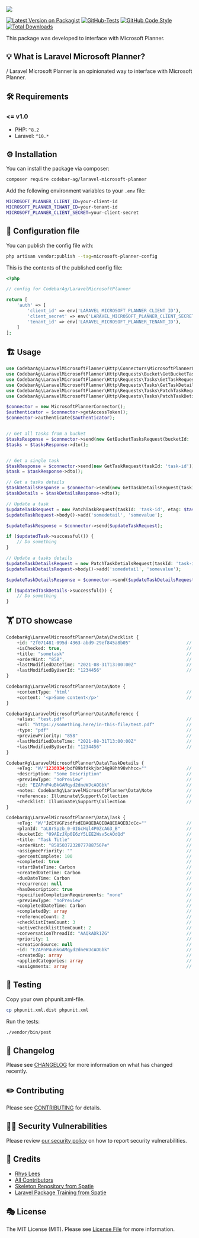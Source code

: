 <img src="https://banners.beyondco.de/Laravel%20Microsoft%20Planner.png?theme=light&packageManager=composer+require&packageName=codebar-ag%2Flaravel-microsoft-planner&pattern=circuitBoard&style=style_1&description=An+opinionated+way+to+interface+with+Microsoft+Planner&md=1&showWatermark=0&fontSize=175px&images=document-report">

[![Latest Version on Packagist](https://img.shields.io/packagist/v/codebar-ag/laravel-microsoft-planner.svg?style=flat-square)](https://packagist.org/packages/codebar-ag/laravel-microsoft-planner)
[![GitHub-Tests](https://github.com/codebar-ag/laravel-microsoft-planner/actions/workflows/run-tests.yml/badge.svg?branch=main)](https://github.com/codebar-ag/laravel-microsoft-planner/actions/workflows/run-tests.yml)
[![GitHub Code Style](https://github.com/codebar-ag/laravel-microsoft-planner/actions/workflows/fix-php-code-style-issues.yml/badge.svg?branch=main)](https://github.com/codebar-ag/laravel-microsoft-planner/actions/workflows/fix-php-code-style-issues.yml)
[![Total Downloads](https://img.shields.io/packagist/dt/codebar-ag/laravel-microsoft-planner.svg?style=flat-square)](https://packagist.org/packages/codebar-ag/laravel-microsoft-planner)

This package was developed to interface with Microsoft Planner.

## 💡 What is Laravel Microsoft Planner?
/
Laravel Microsoft Planner is an opinionated way to interface with Microsoft Planner.


## 🛠 Requirements

### <= v1.0

- PHP: `^8.2`
- Laravel: `^10.*`

## ⚙️ Installation

You can install the package via composer:

```bash
composer require codebar-ag/laravel-microsoft-planner
```

Add the following environment variables to your `.env` file:

```bash
MICROSOFT_PLANNER_CLIENT_ID=your-client-id
MICROSOFT_PLANNER_TENANT_ID=your-tenant-id
MICROSOFT_PLANNER_CLIENT_SECRET=your-client-secret
```


## 🔧 Configuration file

You can publish the config file with:

```bash
php artisan vendor:publish --tag=microsoft-planner-config
```

This is the contents of the published config file:

```php
<?php

// config for CodebarAg/LaravelMicrosoftPlanner

return [
    'auth' => [
        'client_id' => env('LARAVEL_MICROSOFT_PLANNER_CLIENT_ID'),
        'client_secret' => env('LARAVEL_MICROSOFT_PLANNER_CLIENT_SECRET'),
        'tenant_id' => env('LARAVEL_MICROSOFT_PLANNER_TENANT_ID'),
    ]
];
```

## 🏗 Usage

```php
use CodebarAg\LaravelMicrosoftPlanner\Http\Connectors\MicrosoftPlannerConnector;
use CodebarAg\LaravelMicrosoftPlanner\Http\Requests\Bucket\GetBucketTasksRequest;
use CodebarAg\LaravelMicrosoftPlanner\Http\Requests\Tasks\GetTaskRequest;
use CodebarAg\LaravelMicrosoftPlanner\Http\Requests\Tasks\GetTaskDetailsRequest;
use CodebarAg\LaravelMicrosoftPlanner\Http\Requests\Tasks\PatchTaskRequest;
use CodebarAg\LaravelMicrosoftPlanner\Http\Requests\Tasks\PatchTaskDetialsRequest;

$connector = new MicrosoftPlannerConnector();
$authenticator = $connector->getAccessToken();
$connector->authenticate($authenticator);


// Get all tasks from a bucket
$tasksResponse = $connector->send(new GetBucketTasksRequest(bucketId: 'bucket-id'));
$tasks = $tasksResponse->dto();


// Get a single task
$taskResponse = $connector->send(new GetTaskRequest(taskId: 'task-id'));
$task = $taskResponse->dto();

// Get a tasks details
$taskDetailsResponse = $connector->send(new GetTaskDetailsRequest(taskId: 'task-id'));
$taskDetails = $taskDetailsResponse->dto();

// Update a task
$updateTaskRequest = new PatchTaskRequest(taskId: 'task-id', etag: $task->eTag);
$updateTaskRequest->body()->add('somedetail', 'somevalue');

$updateTaskResponse = $connector->send($updateTaskRequest);

if ($updatedTask->successful()) {
    // Do something
}

// Update a tasks details
$updateTaskDetailsRequest = new PatchTaskDetialsRequest(taskId: 'task-id', etag: $taskDetails->eTag);
$updateTaskDetailsRequest->body()->add('somedetail', 'somevalue');

$updateTaskDetailsResponse = $connector->send($updateTaskDetailsRequest);

if ($updatedTaskDetails->successful()) {
    // Do something
}
```

## 🏋️ DTO showcase

```php
CodebarAg\LaravelMicrosoftPlanner\Data\Checklist {
    +id: "2f071481-095d-4363-abd9-29ef845a8b05"                     // string
    +isChecked: true,                                               // bool
    +title: "sometask"                                              // string
    +orderHint: "858",                                              // string
    +lastModifiedDateTime: "2021-08-31T13:00:00Z"                   // string
    +lastModifiedByUserId: "1234456"                                // string|null
}

CodebarAg\LaravelMicrosoftPlanner\Data\Note {
    +contentType: 'html'                                            // string
    +content: '<p>Some content</p>'                                 // string
}

CodebarAg\LaravelMicrosoftPlanner\Data\Reference {
    +alias: "test.pdf"                                              // string
    +url: "https://something.here/in-this-file/test.pdf"            // string
    +type: "pdf"                                                    // string
    +previewPriority: "858"                                         // string
    +lastModifiedDateTime: "2021-08-31T13:00:00Z"                   // string
    +lastModifiedByUserId: "1234456"                                // string
}

CodebarAg\LaravelMicrosoftPlanner\Data\TaskDetails {
    +eTag: "W/"1238934jbdf89bfdkkjbr34g98hh98vhhcc=""               // string
    +description: "Some Description"                                // string
    +previewType: "noPreview"                                       // string
    +id: "EZAPnP4uBkGAMqyd2dneWJcAOGbk"                             // string
    +notes: CodebarAg\LaravelMicrosoftPlanner\Data\Note             // Note
    +references: Illuminate\Support\Collection                      // Collection
    +checklist: Illuminate\Support\Collection                       // Collection
}

CodebarAg\LaravelMicrosoftPlanner\Data\Task {
    +eTag: "W/"JzEtVGFzsdfsdEBAQEBAQEBAQEBAQEBJcCc=""               // string
    +planId: "aL8rSpzb_0-0IGcHql4P0ZcAG3_B"                         // string
    +bucketId: "09AEzJXp0E6zY5LEE2Wsv5cAOdQd"                       // string
    +title: "Task Title"                                            // string
    +orderHint: "8585037232077788756Pe"                             // string
    +assigneePriority: ""                                           // string
    +percentComplete: 100                                           // int
    +completed: true                                                // bool
    +startDateTime: Carbon                                          // Carbon\Carbon|null
    +createdDateTime: Carbon                                        // Carbon\Carbon
    +dueDateTime: Carbon                                            // Carbon\Carbon|null
    +recurrence: null                                               // string|null
    +hasDescription: true                                           // bool
    +specifiedCompletionRequirements: "none"                        // string
    +previewType: "noPreview"                                       // string
    +completedDateTime: Carbon                                      // Carbon\Carbon|null
    +completedBy: array                                             // array
    +referenceCount: 2                                              // int
    +checklistItemCount: 3                                          // int
    +activeChecklistItemCount: 2                                    // int
    +conversationThreadId: "AAQkADk1ZG"                             // string|null
    +priority: 1                                                    // int
    +creationSource: null                                           // string|null
    +id: "EZAPnP4uBkGAMqyd2dneWJcAOGbk"                             // string
    +createdBy: array                                               // array
    +appliedCategories: array                                       // array
    +assignments: array                                             // array
```

## 🚧 Testing

Copy your own phpunit.xml-file.

```bash
cp phpunit.xml.dist phpunit.xml
```

Run the tests:

```bash
./vendor/bin/pest
```

## 📝 Changelog

Please see [CHANGELOG](CHANGELOG.md) for more information on what has changed recently.

## ✏️ Contributing

Please see [CONTRIBUTING](.github/CONTRIBUTING.md) for details.

## 🧑‍💻 Security Vulnerabilities

Please review [our security policy](.github/SECURITY.md) on how to report security vulnerabilities.

## 🙏 Credits

- [Rhys Lees](https://github.com/RhysLees)
- [All Contributors](../../contributors)
- [Skeleton Repository from Spatie](https://github.com/spatie/package-skeleton-laravel)
- [Laravel Package Training from Spatie](https://spatie.be/videos/laravel-package-training)

## 🎭 License

The MIT License (MIT). Please see [License File](LICENSE.md) for more information.
